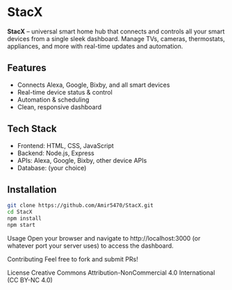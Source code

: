 # StacX

**StacX** – universal smart home hub that connects and controls all your smart devices from a single sleek dashboard. Manage TVs, cameras, thermostats, appliances, and more with real-time updates and automation.

## Features
- Connects Alexa, Google, Bixby, and all smart devices
- Real-time device status & control
- Automation & scheduling
- Clean, responsive dashboard

## Tech Stack
- Frontend: HTML, CSS, JavaScript
- Backend: Node.js, Express
- APIs: Alexa, Google, Bixby, other device APIs
- Database: (your choice)

## Installation
```bash
git clone https://github.com/Amir5470/StacX.git
cd StacX
npm install
npm start
```
Usage
Open your browser and navigate to http://localhost:3000 (or whatever port your server uses) to access the dashboard.

Contributing
Feel free to fork and submit PRs!

License
Creative Commons Attribution-NonCommercial 4.0 International (CC BY-NC 4.0)
